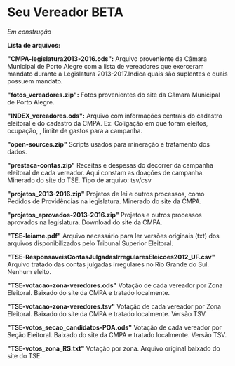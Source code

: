 # Seu Vereador BETA
*Em construção*

**Lista de arquivos:**

**"CMPA-legislatura2013-2016.ods":**
  Arquivo proveniente da Câmara Municipal de Porto Alegre com a lista de vereadores que exerceram mandato durante a Legislatura 2013-2017.Indica quais são suplentes e quais possuem mandato.
  
**"fotos_vereadores.zip":**
  Fotos provenientes do site da Câmara Municipal de Porto Alegre.

**"INDEX_vereadores.ods":**
  Arquivo com informações centrais do cadastro eleitoral e do cadastro da CMPA. Ex: Coligação em que foram eleitos, ocupação, , limite de gastos para a campanha.
  
**"open-sources.zip"**
  Scripts usados para mineração e tratamento dos dados.
  
**"prestaca-contas.zip"**
  Receitas e despesas do decorrer da campanha eleitoral de cada vereador. Aqui constam as doações de campanha. Minerado do site do TSE. Tipo de arquivo: tsv/csv
  
**"projetos_2013-2016.zip"**
  Projetos de lei e outros processos, como Pedidos de Providências na legislatura. Minerado do site da CMPA.

**"projetos_aprovados-2013-2016.zip"**
  Projetos e outros processos aprovados na legislatura. Download do site da CMPA.
  
**"TSE-leiame.pdf"**
  Arquivo necessário para ler versões originais (txt) dos arquivos disponibilizados pelo Tribunal Superior Eleitoral.

**"TSE-ResponsaveisContasJulgadasIrregularesEleicoes2012_UF.csv"**
  Arquivo tratado das contas julgadas irregulares no Rio Grande do Sul. Nenhum eleito.

**"TSE-votacao-zona-veredores.ods"**
  Votação de cada vereador por Zona Eleitoral. Baixado do site da CMPA e tratado localmente.
  
**"TSE-votacao-zona-veredores.tsv"**
  Votação de cada vereador por Zona Eleitoral. Baixado do site da CMPA e tratado localmente. Versão TSV.

**"TSE-votos_secao_candidatos-POA.ods"**
  Votação de cada vereador por Seção Eleitoral. Baixado do site da CMPA e tratado localmente. Versão TSV.
  
**"TSE-votos_zona_RS.txt"**
  Votação por zona. Arquivo original baixado do site do TSE.
